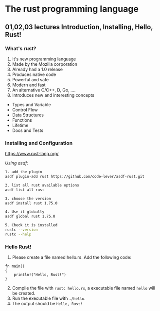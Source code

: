 # The rust programming language


## 01,02,03 lectures Introduction, Installing, Hello, Rust!

### What's rust?

1. It's new programming language
2. Made by the Mozilla corporation
3. Already had a 1.0 release
4. Produces native code
5. Powerful and safe
6. Modern and fast
7. An alternative C/C++, D, Go, ....
8. Introduces new and interesting concepts

- Types and Variable
- Control Flow
- Data Structures
- Functions
- Lifetime
- Docs and Tests

### Installing and Configuration

https://www.rust-lang.org/

*Using asdf:*

```sh
1. add the plugin
asdf plugin-add rust https://github.com/code-lever/asdf-rust.git

2. list all rust available options
asdf list all rust

3. choose the version
asdf install rust 1.75.0

4. Use it globally
asdf global rust 1.75.0

5. Check it is installed
rustc --version
rustc --help
```

### Hello Rust!

1. Please create a file named hello.rs. Add the following code:
```
fn main()
{
    println!("Hello, Rust!")
}
```
2. Compile the file with `rustc hello.rs`, a executable file named `hello` will be created.
3. Run the executable file with `./hello`.
4. The output should be `Hello, Rust!`





